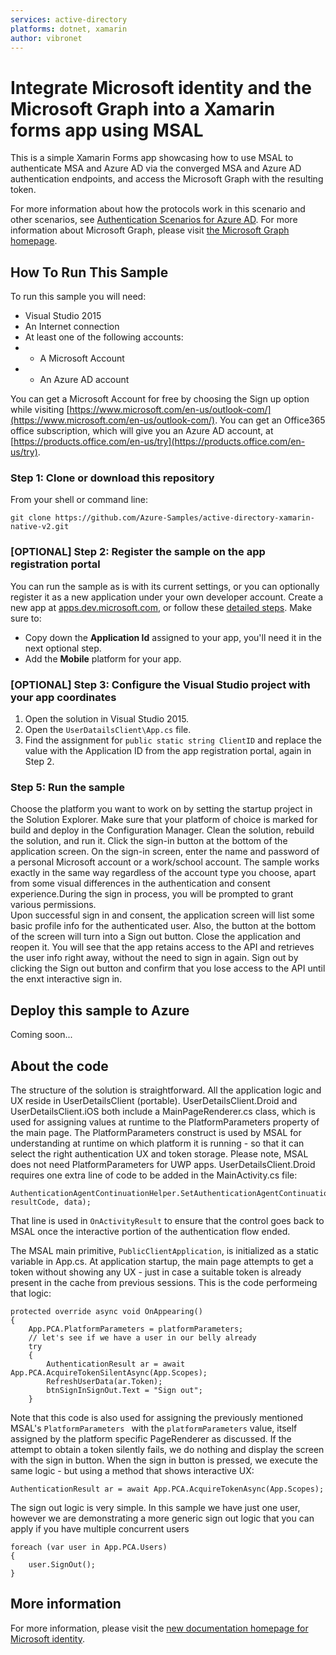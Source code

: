 ```yaml
---
services: active-directory
platforms: dotnet, xamarin
author: vibronet
---
```

# Integrate Microsoft identity and the Microsoft Graph into a Xamarin forms app using MSAL
This is a simple Xamarin Forms app showcasing how to use MSAL to authenticate MSA and Azure AD via the converged MSA and Azure AD authentication endpoints, and access the Microsoft Graph with the resulting token.

For more information about how the protocols work in this scenario and other scenarios, see [Authentication Scenarios for Azure AD](http://go.microsoft.com/fwlink/?LinkId=394414).
For more information about Microsoft Graph, please visit [the Microsoft Graph homepage](https://graph.microsoft.io/en-us/).

## How To Run This Sample

To run this sample you will need:
- Visual Studio 2015
- An Internet connection
- At least one of the following accounts:
- - A Microsoft Account
- - An Azure AD account

You can get a Microsoft Account for free by choosing the Sign up option while visiting [https://www.microsoft.com/en-us/outlook-com/](https://www.microsoft.com/en-us/outlook-com/). 
You can get an Office365 office subscription, which will give you an Azure AD account, at [https://products.office.com/en-us/try](https://products.office.com/en-us/try). 


### Step 1:  Clone or download this repository

From your shell or command line:

`git clone https://github.com/Azure-Samples/active-directory-xamarin-native-v2.git`

### [OPTIONAL] Step 2:  Register the sample on the app registration portal

You can run the sample as is with its current settings, or you can optionally register it as a new application under your own developer account. 
Create a new app at [apps.dev.microsoft.com](https://apps.dev.microsoft.com), or follow these [detailed steps](https://azure.microsoft.com/en-us/documentation/articles/active-directory-v2-app-registration/).  Make sure to:

- Copy down the **Application Id** assigned to your app, you'll need it in the next optional step.
- Add the **Mobile** platform for your app.

### [OPTIONAL] Step 3:  Configure the Visual Studio project with your app coordinates

1. Open the solution in Visual Studio 2015.
2. Open the `UserDatailsClient\App.cs` file.
3. Find the assignment for `public static string ClientID` and replace the value with the Application ID from the app registration portal, again in Step 2.

### Step 5:  Run the sample

Choose the platform you want to work on by setting the startup project in the Solution Explorer. Make sure that your platform of choice is marked for build and deploy in the Configuration Manager.
Clean the solution, rebuild the solution, and run it.
Click the sign-in button at the bottom of the application screen. On the sign-in screen, enter the name and password of a personal Microsoft account or a work/school account. The sample works exactly in the same way regardless of the account type you choose, apart from some visual differences in the authentication and consent experience.During the sign in process, you will be prompted to grant various permissions.   
Upon successful sign in and consent, the application screen will list some basic profile info for the authenticated user. Also, the button at the bottom of the screen will turn into a Sign out button.
Close the application and reopen it. You will see that the app retains access to the API and retrieves the user info right away, without the need to sign in again.
Sign out by clicking the Sign out button and confirm that you lose access to the API until the enxt interactive sign in.  

## Deploy this sample to Azure
Coming soon...
## About the code
The structure of the solution is straightforward. All the application logic and UX reside in UserDetailsClient (portable).
UserDetailsClient.Droid and UserDetailsClient.iOS both include a MainPageRenderer.cs class, which is used for assigning values at runtime to the PlatformParameters property of the main page. The PlatformParameters construct is used by MSAL for understanding at runtime on which platform it is running  - so that it can select the right authentication UX and token storage. Please note, MSAL does not need PlatformParameters for UWP apps.
UserDetailsClient.Droid requires one extra line of code to be added in the MainActivity.cs file:

```
AuthenticationAgentContinuationHelper.SetAuthenticationAgentContinuationEventArgs(requestCode, resultCode, data);

```
That line is used in `OnActivityResult` to ensure that the control goes back to MSAL once the interactive portion of the authentication flow ended.

The MSAL main primitive, `PublicClientApplication`, is initialized as a static variable in App.cs.
At application startup, the main page attempts to get a token without showing any UX - just in case a suitable token is already present in the cache from previous sessions. This is the code performeing that logic:
```
protected override async void OnAppearing()
{
    App.PCA.PlatformParameters = platformParameters;
    // let's see if we have a user in our belly already
    try
    {
        AuthenticationResult ar = await App.PCA.AcquireTokenSilentAsync(App.Scopes);
        RefreshUserData(ar.Token);
        btnSignInSignOut.Text = "Sign out";
    }
```
Note that this code is also used for assigning the previously mentioned MSAL's `PlatformParameters ` with the `platformParameters` value, itself assigned by the platform specific PageRenderer as discussed. 
If the attempt to obtain a token silently fails, we do nothing and display the screen with the sign in button.
When the sign in button is pressed, we execute the same logic - but using a method that shows interactive UX:

```
AuthenticationResult ar = await App.PCA.AcquireTokenAsync(App.Scopes);
```

The sign out logic is very simple. In this sample we have just one user, however we are demonstrating a more generic sign out logic that you can apply if you have multiple concurrent users               
```
foreach (var user in App.PCA.Users)
{
    user.SignOut();
}
```
## More information
For more information, please visit the [new documentation homepage for Microsoft identity](http://aka.ms/aaddevv2). 
